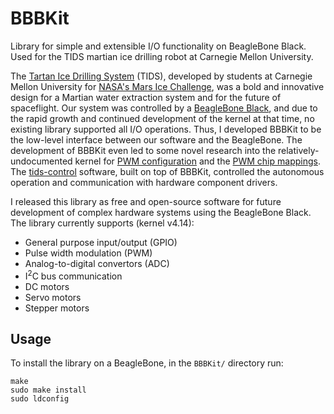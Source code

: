 # BBBKit
Library for simple and extensible I/O functionality on BeagleBone Black. Used for the TIDS martian ice drilling robot at Carnegie Mellon University.

The [Tartan Ice Drilling System](https://github.com/TartanIceDrillingSystem/tids-control) (TIDS), developed by students at Carnegie Mellon University for [NASA's Mars Ice Challenge](http://specialedition.rascal.nianet.org/), was a bold and innovative design for a Martian water extraction system and for the future of spaceflight. Our system was controlled by a [BeagleBone Black](https://beagleboard.org/black), and due to the rapid growth and continued development of the kernel at that time, no existing library supported all I/O operations. Thus, I developed BBBKit to be the low-level interface between our software and the BeagleBone. The development of BBBKit even led to some novel research into the relatively-undocumented kernel for [PWM configuration](https://stackoverflow.com/questions/50203064/pwm-on-beaglebone-black-v4-14) and the [PWM chip mappings](https://stackoverflow.com/questions/50204329/pwm-chip-to-pin-mapping-on-beaglebone-black-v4-14). The [tids-control](https://github.com/TartanIceDrillingSystem/tids-control) software, built on top of BBBKit, controlled the autonomous operation and communication with hardware component drivers.

I released this library as free and open-source software for future development of complex hardware systems using the BeagleBone Black. The library currently supports (kernel v4.14):

  - General purpose input/output (GPIO)
  - Pulse width modulation (PWM)
  - Analog-to-digital convertors (ADC)
  - I<sup>2</sup>C bus communication
  - DC motors
  - Servo motors
  - Stepper motors

## Usage

To install the library on a BeagleBone, in the `BBBKit/` directory run:

    make
    sudo make install
    sudo ldconfig
